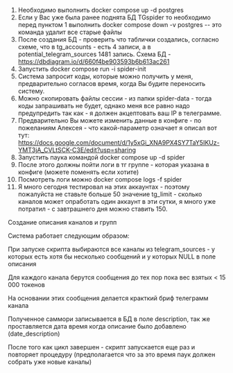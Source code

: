 1. Необходимо выполнить docker compose up -d postgres
2. Если у Вас уже была ранее поднята БД TGspider то необходимо перед пунктом  1  выполнить  docker compose down -v postgres  -- это команда удалит все старые файлы
3. После создания БД - проверить что таблички создались, согласно схеме, что в tg_accounts - есть 4 записи, а в potential_telegram_sources 1481 запись. Схема БД -
   https://dbdiagram.io/d/660f4be903593b6b613ac261
5. Запустить docker compose run -i spider-init
6. Система запросит коды, которые можно получить у меня, предварительно согласов время, когда Вы будите переносить систему.
7. Можно скопировать файлы сессии - из папки spider-data - тогда коды запрашивать не будет, однако меня все равно надо предупредить так как - я должен акцептовать ваш IP в телеграмме.
8. Предварительно Вы можете изменить данные в конфиге - по пожеланиям Алексея - что какой-параметр означает я описал  вот тут: https://docs.google.com/document/d/1y5xGi_XNA9PX4SY7TaY5IKUz-YMT3jA_CVLtSCK-C3E/edit?usp=sharing
9. Запустить паука командой docker compose up -d spider
10. После этого должны пойти логи в тг группе - которая указана в конфиге (можете поменять если хотите)
11. Посмотреть логи можно docker compose logs -f spider
12. Я много сегодня тестировал на этих аккаунтах - поэтому пожалуйста не ставьте больше 50 значение tg_limit - сколько каналов может опработать один аккаунт в эти сутки, я много уже потратил - с завтрашнего дня можно ставить 150.



Создание описания каналов и групп 

Система работает следующим образом: 

При запуске скрипта выбираются все каналы из telegram_sources - у которых есть хотя бы несколько сообщений и у которых NULL в поле описания

Для каждого канала берутся сообщения до тех пор пока вес взятых < 15 000 токенов 

На основании этих сообщения делается кракткий бриф телеграмм канала 

Полученное саммори записывается в БД в поле description, так же проставляется дата время когда описание было добавлено (date_description) 

После того как цикл завершен - скрипт запускается еще раз и повторяет процедуру (предполагается что за это время паук должен собрать уже новые каналы) 

